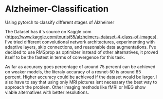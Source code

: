 # Alzheimer-Classification
Using pytorch to classify different stages of Alzheimer

The Dataset has it's source on Kaggle.com (https://www.kaggle.com/tourist55/alzheimers-dataset-4-class-of-images).
I've tried different convolutional network architectures, experimenting with adaptive layers, skip connections, and reasonable data augmentations.
I've decided to use RMSprop as optimizer instead of other alternatives, it proved itself to be the fastest in terms of convergence for this task.

As far as accuracy goes percentage of around 75 percent can be achieved on weaker models, the literaly accuracy of a resnet-50 is around 85 percent. Higher accuracy could be achieved if the dataset would be larger.
I also have to say that using only MRI pictures isnt necessary the best way to approach the problem. Other imaging methods like fMRI or MEG show viable alternatives with better resolutions.
